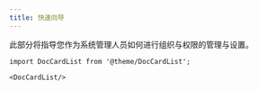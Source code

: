 ```yaml
---
title: 快速向导
---
```


此部分将指导您作为系统管理人员如何进行组织与权限的管理与设置。


```mdx-code-block
import DocCardList from '@theme/DocCardList';

<DocCardList/>
```